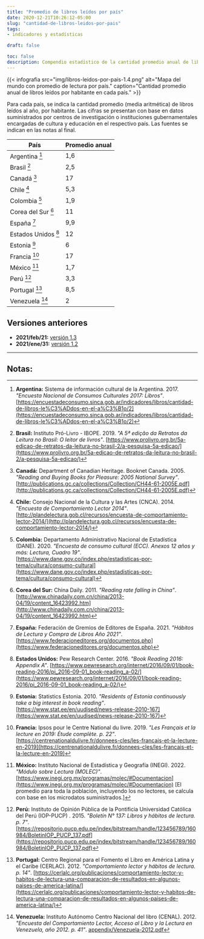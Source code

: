 ```yaml
---
title: "Promedio de libros leídos por país"
date: 2020-12-21T10:26:12-05:00
slug: "cantidad-de-libros-leidos-por-pais"
tags: 
- indicadores y estadísticas

draft: false

toc: false
description: Compendio estadístico de la cantidad promedio anual de libros leídos por habitante en cada país.
---
```


{{< infografia 
  src="img/libros-leidos-por-pais-1.4.png" 
  alt="Mapa del mundo con promedio de lectura por país."
  caption="Cantidad promedio anual de libros leídos por habitante en cada país." >}}

Para cada país, se indica la cantidad promedio (media aritmética) de libros leídos al año, por habitante. Las cifras se presentan con base en datos suministrados por centros de investigación o instituciones gubernamentales encargadas de cultura y educación en el respectivo país. Las fuentes se indican en las notas al final.


| País                    | Promedio anual |
|-----------------------------------|------|
| Argentina [^Argentina]            | 1,6  |
| Brasil [^Brasil]                  | 2,5  |
| Canadá [^Canadá]                  | 17   |
| Chile [^Chile]                    | 5,3  |
| Colombia [^Colombia]              | 1,9  |
| Corea del Sur [^Corea del Sur]    | 11   |
| España [^España]                  | 9,9  |
| Estados Unidos [^Estados Unidos]  | 12   |
| Estonia [^Estonia]                | 6    |
| Francia [^Francia]                | 17   |
| México [^México]                  | 1,7  |
| Perú [^Perú]                      | 3,3  |
| Portugal [^Portugal]              | 8,5  |
| Venezuela [^Venezuela]            | 2    |


## Versiones anteriores 

- **2021/feb/21:** [versión 1.3](img/libros-leidos-por-pais-1.3.png)
- **2021/ene/31:** [versión 1.2](img/libros-leidos-por-pais-1.2.png)

*********

## Notas:

[^Argentina]: **Argentina:** Sistema de información cultural de la Argentina. 2017. _"Encuesta Nacional de Consumos Culturales 2017: Libros"_. [https://encuestadeconsumo.sinca.gob.ar/indicadores/libros/cantidad-de-libros-le%C3%ADdos-en-el-a%C3%B1o/2](https://encuestadeconsumo.sinca.gob.ar/indicadores/libros/cantidad-de-libros-le%C3%ADdos-en-el-a%C3%B1o/2)
[^Brasil]: **Brasil:** Instituto Pró-Livro - IBOPE. 2019. _"A 5ª edição da Retratos da Leitura no Brasil: O leitor de livros"_. [https://www.prolivro.org.br/5a-edicao-de-retratos-da-leitura-no-brasil-2/a-pesquisa-5a-edicao/](https://www.prolivro.org.br/5a-edicao-de-retratos-da-leitura-no-brasil-2/a-pesquisa-5a-edicao/)
[^Canadá]: **Canadá:** Department of Canadian Heritage. Booknet Canada. 2005. _"Reading and Buying Books for Pleasure: 2005 National Survey"_. [http://publications.gc.ca/collections/Collection/CH44-61-2005E.pdf](http://publications.gc.ca/collections/Collection/CH44-61-2005E.pdf)
[^Chile]: **Chile:** Consejo Nacional de la Cultura y las Artes (CNCA). 2014. _"Encuesta de Comportamiento Lector 2014"_. [http://plandelectura.gob.cl/recursos/encuesta-de-comportamiento-lector-2014/](http://plandelectura.gob.cl/recursos/encuesta-de-comportamiento-lector-2014/)
[^Colombia]: **Colombia:** Departamento Administrativo Nacional de Estadística (DANE). 2020. _"Encuesta de consumo cultural (ECC). Anexos 12 años y más: Lectura, Cuadro 19"_. [https://www.dane.gov.co/index.php/estadisticas-por-tema/cultura/consumo-cultural](https://www.dane.gov.co/index.php/estadisticas-por-tema/cultura/consumo-cultural)
[^Corea del Sur]: **Corea del Sur:** China Daily. 2011. _"Reading rate falling in China"_. [http://www.chinadaily.com.cn/china/2013-04/19/content_16423992.htm](http://www.chinadaily.com.cn/china/2013-04/19/content_16423992.htm)
[^España]: **España:** Federación de Gremios de Editores de España. 2021. _"Hábitos de Lectura y Compra de Libros Año 2021"_. [https://www.federacioneditores.org/documentos.php](https://www.federacioneditores.org/documentos.php)
[^Estados Unidos]: **Estados Unidos:** Pew Research Center. 2016. _"Book Reading 2016: Appendix A"_. [https://www.pewresearch.org/internet/2016/09/01/book-reading-2016/pi_2016-09-01_book-reading_a-02/](https://www.pewresearch.org/internet/2016/09/01/book-reading-2016/pi_2016-09-01_book-reading_a-02/)
[^Estonia]: **Estonia:** Statistics Estonia. 2010. _"Residents of Estonia continuously take a big interest in book reading"_. [https://www.stat.ee/en/uudised/news-release-2010-167](https://www.stat.ee/en/uudised/news-release-2010-167)
[^Francia]: **Francia:** Ipsos pour le Centre National du livre. 2019. _"Les Français et la lecture en 2019: Étude complète. p. 22"_. [https://centrenationaldulivre.fr/donnees-cles/les-francais-et-la-lecture-en-2019](https://centrenationaldulivre.fr/donnees-cles/les-francais-et-la-lecture-en-2019)
[^México]: **México:** Instituto Nacional de Estadística y Geografía (INEGI). 2022. _"Módulo sobre Lectura (MOLEC)"_. [https://www.inegi.org.mx/programas/molec/#Documentacion](https://www.inegi.org.mx/programas/molec/#Documentacion) [El promedio para toda la población, incluyendo los no lectores, se calcula con base en los microdatos suministrados.]
[^Perú]: **Perú:** Instituto de Opinión Pública de la Pontificia Universidad Católica del Perú (IOP-PUCP) . 2015. _"Boletín N° 137: Libros y hábitos de lectura. p. 7"_. [https://repositorio.pucp.edu.pe/index/bitstream/handle/123456789/160984/BoletinIOP_PUCP_137.pdf](https://repositorio.pucp.edu.pe/index/bitstream/handle/123456789/160984/BoletinIOP_PUCP_137.pdf)
[^Portugal]: **Portugal:** Centro Regional para el Fomento el Libro en América Latina y el Caribe (CERLAC). 2012. _"Comportamiento lector y hábitos de lectura. p. 14"_. [https://cerlalc.org/publicaciones/comportamiento-lector-y-habitos-de-lectura-una-comparacion-de-resultados-en-algunos-paises-de-america-latina/](https://cerlalc.org/publicaciones/comportamiento-lector-y-habitos-de-lectura-una-comparacion-de-resultados-en-algunos-paises-de-america-latina/)
[^Venezuela]: **Venezuela:** Instituto Autónomo Centro Nacional del libro (CENAL). 2012. _"Encuesta del Comportamiento Lector, Acceso al Libro y la Lectura en Venezuela, año 2012. p. 41"_. [appendix/Venezuela-2012.pdf](appendix/Venezuela-2012.pdf)
